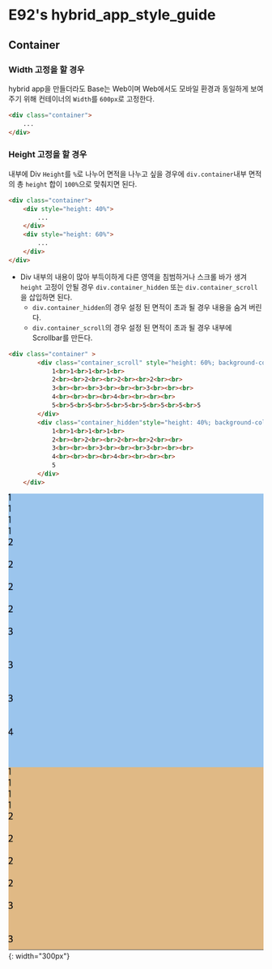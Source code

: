 # E92's hybrid_app_style_guide

## Container

### Width 고정을 할 경우

hybrid app을 만들더라도 Base는 Web이며 Web에서도 모바일 환경과 동일하게 보여주기 위해 컨테이너의 `Width`를 `600px`로 고정한다.

```html
<div class="container">
    ...
</div>
```



### Height 고정을 할 경우

내부에 Div `Height`를 `%`로 나누어 면적을 나누고 싶을 경우에 `div.container`내부 면적의 총 `height` 합이 `100%`으로 맞춰지면 된다.

```Html
<div class="container">
    <div style="height: 40%">
        ...
    </div>
    <div style="height: 60%">
        ...
    </div>
</div>
```



* Div 내부의 내용이 많아 부득이하게 다른 영역을 침범하거나 스크롤 바가 생겨 `height` 고정이 안될 경우 `div.container_hidden` 또는 `div.container_scroll`을 삽입하면 된다.
  * `div.container_hidden`의 경우 설정 된 면적이 초과 될 경우 내용을 숨겨 버린다.
  * `div.container_scroll`의 경우 설정 된 면적이 초과 될 경우 내부에 Scrollbar를 만든다. 

```html
<div class="container" >
        <div class="container_scroll" style="height: 60%; background-color:rgb(144, 197, 241)">
            1<br>1<br>1<br>1<br>
            2<br><br>2<br><br>2<br><br>2<br><br>
            3<br><br><br>3<br><br><br>3<br><br><br>
            4<br><br><br><br>4<br><br><br><br>
            5<br>5<br>5<br>5<br>5<br>5<br>5<br>5<br>5
        </div>
        <div class="container_hidden"style="height: 40%; background-color: rgb(230, 184, 125)">
            1<br>1<br>1<br>1<br>
            2<br><br>2<br><br>2<br><br>2<br><br>
            3<br><br><br>3<br><br><br>3<br><br><br>
            4<br><br><br><br>4<br><br><br><br>
            5
        </div>
    </div>
```

![container_height](./images/container_height.gif){: width="300px"}







